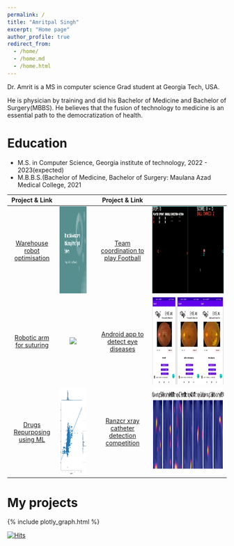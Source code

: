 ```yaml
---
permalink: /
title: "Amritpal Singh"
excerpt: "Home page"
author_profile: true
redirect_from: 
  - /home/
  - /home.md
  - /home.html
---
```


Dr. Amrit is a MS in computer science Grad student at Georgia Tech, USA. 

He is physician by training and did his Bachelor of Medicine and Bachelor of Surgery(MBBS).
He believes that the fusion of technology to medicine is an essential path to the democratization of health. 

Education
======
* M.S. in Computer Science, Georgia institute of technology, 2022 - 2023(expected)
* M.B.B.S.(Bachelor of Medicine, Bachelor of Surgery: Maulana Azad Medical College, 2021

|Project & Link |   |  | Project & Link |  |
| :---:     | :---:   | :---:   | :---:   | :---:   |
| [Warehouse robot optimisation](https://amritpal-001.github.io/projects/2022-mas-warehouse) | <img src="/images/projects/2022-mas_warehouse_demo.gif"  height=200/>  |  | [Team coordination to play Football](https://amritpal-001.github.io/projects/2022-football-qmix) | <img src="/images/projects/2002-football-qmix-fight_the_goalkeeper.gif" height=200/> | 
| [Robotic arm for suturing](https://amritpal-001.github.io/projects/2022-medical-robotics-kinematics) | <img src="/images/projects/2022-medical-robotics-kinematics_demo.gif" height=200/> |  | [Android app to detect eye diseases](https://amritpal-001.github.io/projects/2021-eyeai) | <img src="/images/projects/eyeai_crop.png" height=200/> | 
|[Drugs Repurposing using ML](https://amritpal-001.github.io/publication/2020-insilico-drug-repurposing) | <img src="/images/publications/drug_repurposing_affinty.png" alt="Logo" height=200 width=200/>  |  | [Ranzcr xray catheter detection competition](https://amritpal-001.github.io/projects/2021_ranzcr_catheter_detection) | <img src="/images/competitions/2021_ranzcr_catheter_detection_GradCam_cropped.png" height=200/> | 

# My projects
{% include plotly_graph.html %}


[![Hits](https://hits.seeyoufarm.com/api/count/incr/badge.svg?url=https%3A%2F%2Famritpal-001.github.io&count_bg=%2379C83D&title_bg=%23555555&icon=&icon_color=%23E7E7E7&title=Page+Visits&edge_flat=false)](https://hits.seeyoufarm.com)

